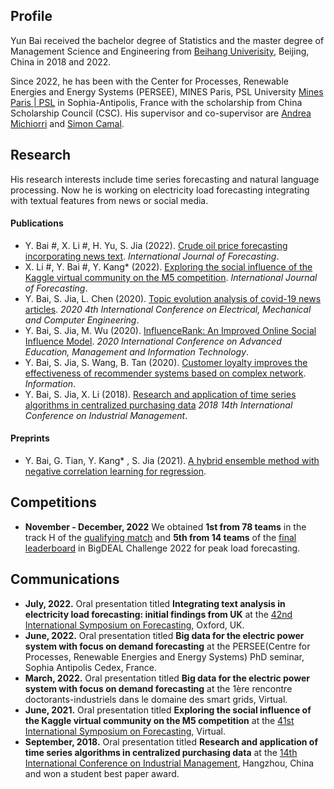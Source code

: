 ## Profile

Yun Bai received the bachelor degree of Statistics and the master degree of Management Science and Engineering from [Beihang Univerisity](https://ev.buaa.edu.cn), Beijing, China in 2018 and 2022.

Since 2022, he has been with the Center for Processes, Renewable Energies and Energy Systems (PERSEE), MINES Paris, PSL University [Mines Paris | PSL](https://www.minesparis.psl.eu) in Sophia-Antipolis, France with the scholarship from China Scholarship Council (CSC).
His supervisor and co-supervisor are [Andrea Michiorri](https://www.minesparis.psl.eu/Services/Annuaire/andrea-michiorri) and [Simon Camal](https://www.minesparis.psl.eu/Services/Annuaire/simon-camal).


## Research

His research interests include time series forecasting and natural language processing.
Now he is working on electricity load forecasting integrating with textual features from news or social media.

#### Publications

* Y. Bai #, X. Li #, H. Yu, S. Jia (2022). [Crude oil price forecasting incorporating news text](https://www.sciencedirect.com/science/article/pii/S0169207021001060). *International Journal of Forecasting*.
* X. Li #, Y. Bai #, Y. Kang* (2022). [Exploring the social influence of the Kaggle virtual community on the M5 competition](https://www.sciencedirect.com/science/article/pii/S0169207021001643). *International Journal of Forecasting*.
* Y. Bai, S. Jia, L. Chen (2020). [Topic evolution analysis of covid-19 news articles](https://iopscience.iop.org/article/10.1088/1742-6596/1601/5/052009/meta). *2020 4th International Conference on 
Electrical, Mechanical and Computer Engineering*.
* Y. Bai, S. Jia, M. Wu (2020). [InfluenceRank: An Improved Online Social Influence Model](https://www.atlantis-press.com/proceedings/aemit-20/125942339). *2020 International Conference 
on Advanced Education, Management and Information Technology*.
* Y. Bai, S. Jia, S. Wang, B. Tan (2020). [Customer loyalty improves the effectiveness of recommender systems based on complex network](https://www.mdpi.com/2078-2489/11/3/171). *Information*.
* Y. Bai, S. Jia, X. Li (2018). [Research and application of time series algorithms in centralized purchasing data](https://arxiv.org/abs/1911.00449) *2018 14th International Conference on Industrial Management*.

#### Preprints

* Y. Bai, G. Tian, Y. Kang* , S. Jia (2021). [A hybrid ensemble method with negative correlation learning for regression](https://arxiv.org/abs/2104.02317).

## Competitions

* **November - December, 2022** We obtained **1st from 78 teams** in the track H of the [qualifying match](http://blog.drhongtao.com/2022/11/bigdeal-challenge-2022-qualifying-match.html) and **5th from 14 teams** of the [final leaderboard](http://blog.drhongtao.com/2022/12/bigdeal-challenge-2022-final-leaderboard.html) in BigDEAL Challenge 2022 for peak load forecasting.

## Communications

* **July, 2022.** Oral presentation titled **Integrating text analysis in electricity
load forecasting: initial findings from UK** at the [42nd International Symposium on Forecasting](https://isf.forecasters.org), Oxford, UK.
* **June, 2022.** Oral presentation titled **Big data for the electric power system 
with focus on demand forecasting** at the PERSEE(Centre for Processes, Renewable Energies and Energy Systems) PhD seminar, Sophia Antipolis Cedex, France.
* **March, 2022.** Oral presentation titled **Big data for the electric power system 
with focus on demand forecasting** at the 1ère rencontre doctorants-industriels dans le domaine des smart grids, Virtual.
* **June, 2021.** Oral presentation titled **Exploring the social influence of the Kaggle virtual community on the M5 competition** at the [41st International Symposium on Forecasting](https://isf.forecasters.org/wp-content/uploads/ISF-2021-program-agenda.pdf), Virtual.
* **September, 2018.** Oral presentation titled **Research and application of time series algorithms in centralized purchasing data** at the [14th International Conference on Industrial Management](http://www.icim.jp), Hangzhou, China and won a student best paper award. 
